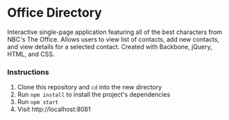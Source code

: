 # Office Directory
Interactive single-page application featuring all of the best characters from NBC's The Office. Allows users to view list of contacts, add new contacts, and view details for a selected contact. Created with Backbone, jQuery, HTML, and CSS.

### Instructions
1. Clone this repository and `cd` into the new directory
2. Run `npm install` to install the project's dependencies
3. Run `npm start`
4. Visit http://localhost:8081
